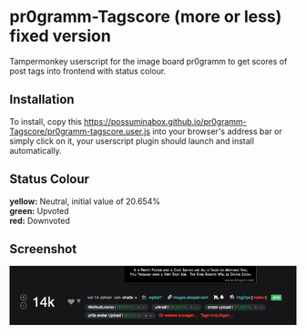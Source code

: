 # pr0gramm-Tagscore (more or less) fixed version
Tampermonkey userscript for the image board pr0gramm to get scores of post tags into frontend with status colour.
## Installation
To install, copy this https://possuminabox.github.io/pr0gramm-Tagscore/pr0gramm-tagscore.user.js into your browser's address bar or simply click on it, your userscript plugin should launch and install automatically.

## Status Colour
**yellow:** Neutral, initial value of 20.654%  
**green:** Upvoted  
**red:** Downvoted

## Screenshot
![Screenshot](screenshot.png?raw=true "Screenshot of loaded script")
